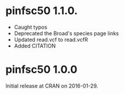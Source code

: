 


# pinfsc50 1.1.0.

* Caught typos
* Deprecated the Broad's species page links
* Updated read.vcf to read.vcfR
* Added CITATION

# pinfsc50 1.0.0
Initial release at CRAN on 2016-01-29.
